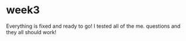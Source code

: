 # week3
Everything is fixed and ready to go! I tested all of the me. questions and they all should work!
